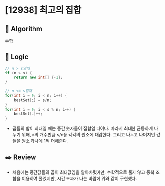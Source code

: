 # [12938] 최고의 집합

## :pushpin: **Algorithm**

수학

## :round_pushpin: **Logic**

```java
// n > s일때
if (n > s) {
    return new int[] {-1};
}

// n <= s일때
for(int i = 0; i < n; i++) {
    bestSet[i] = s/n;
}
for(int i = 0; i < s % n; i++) {
    bestSet[i]++;
}
```

- 곱들의 합이 최대일 때는 중간 숫자들이 집합일 때이다. 따라서 최대한 균등하게 나누기 위해, n의 개수만큼 s/n을 각각의 원소에 대입한다. 그리고 나누고 나머지인 값들을 원소 하나에 1씩 더해준다.

## :black_nib: **Review**

- 처음에는 중간값들의 곱이 최대값임을 알아차렸지만, 수학적으로 풀지 않고 중복 조합을 이용하여 풀었지만, 시간 초과가 나는 바람에 위와 같이 구현했다.

